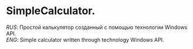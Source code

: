 # SimpleCalculator.
<i>RUS</i>: Простой калькулятор созданный с помощью технологии Windows API. <br/>
<i>ENG</i>: Simple calculator written through technology Windows API.
